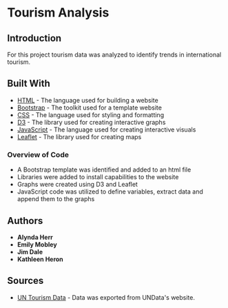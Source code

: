 # Tourism Analysis

## Introduction
For this project tourism data was analyzed to identify trends in international tourism.  


## Built With

* [HTML](https://html.com/) - The language used for building a website
* [Bootstrap](https://getbootstrap.com/) - The toolkit used for a template website
* [CSS](https://developer.mozilla.org/en-US/docs/Web/CSS) - The language used for styling and formatting
* [D3](https://d3js.org/) - The library used for creating interactive graphs
* [JavaScript](https://www.javascript.com/) - The language used for creating interactive visuals
* [Leaflet](https://leafletjs.com/) - The library used for creating maps

### Overview of Code

* A Bootstrap template was identified and added to an html file
* Libraries were added to install capabilities to the website
* Graphs were created using D3 and Leaflet
* JavaScript code was utilized to define variables, extract data and append them to the graphs

## Authors

* **Alynda Herr**
* **Emily Mobley**
* **Jim Dale**
* **Kathleen Heron**

## Sources
* [UN Tourism Data](http://data.un.org/DocumentData.aspx?q=tourism&id=409) - Data was exported from UNData's website.